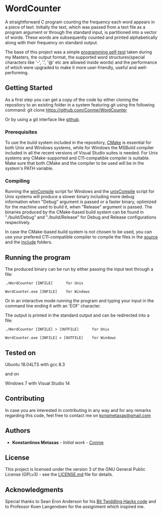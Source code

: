 # WordCounter

A straightforward C program counting the frequency each word appears in a piece of text. Initially the text, which was passed from a text file as a program argument or through the standard input, is partitioned into a vector of words. These words are subsequently counted and printed alphabetically along with their frequency on standard output.

The base of this project was a simple [programming self-test](http://www.st.ewi.tudelft.nl/koen/cs4140/test.pdf) taken during my Masters, the output format, the supported word structures(special characters like '-', '.', '@' etc are allowed inside words) and the performance of which were upgraded to make it more user-friendly, useful and well-performing.

## Getting Started

As a first step you can get a copy of the code by either cloning the repository to an existing folder in a system featuring git using the following command:
git clone https://github.com/Conme/WordCounter

Or by using a git interface like [github](https://help.github.com/en/github/creating-cloning-and-archiving-repositories/cloning-a-repository).

### Prerequisites

To use the build system included in the repository, [CMake](https://cmake.org) is essential for both Unix and Windows systems, while for Windows the MSBuild compiler included in all the recent versions of Visual Studio suites is needed. For Unix systems any CMake-supported and C11-compatible compiler is suitable. Make sure that both CMake and the compiler to be used will be in the system's PATH variable.

### Compiling

Running the [winCompile](winCompile.bat) script for Windows and the [unixCompile](unixCompile.sh) script for Unix systems will produce a slower binary including more debug information when "Debug" argument is passed or a faster binary, optimized for the machine used to build it, when "Release" argument is passed. The binaries produced by the CMake-based build system can be found in "./build/Debug" and "./build/Release" for Debug and Release configurations respectively.

In case the CMake-based build system is not chosen to be used, you can use your prefered C11-compatible compiler to compile the files in the [source](src) and the [include](include) folders.

## Running the program

The produced binary can be run by either passing the input text through a file:

```
./WordCounter [INFILE]		for Unix
```
```
WordCounter.exe [INFILE]	for Windows
```
Or in an interactive mode running the program and typing your input in the command line ending it with an 'EOF' character.

The output is printed in the standard output and can be redirected into a file:
```
./WordCounter [INFILE] > [OUTFILE]		for Unix
```
```
WordCounter.exe [INFILE] > [OUTFILE]	for Windows
```
## Tested on

Ubuntu 18.04LTS with gcc 8.3

and on

Windows 7 with Visual Studio 14

## Contributing

In case you are interested in contributing in any way and for any remarks regarding this code, feel free to contact me on konpmetaxas@gmail.com

## Authors

* **Konstantinos Metaxas** - *Initial work* - [Conme](https://github.com/Conme)

## License

This project is licensed under the version 3 of the GNU General Public License (GPLv3) - see the [LICENSE.md](LICENSE.md) file for details.

## Acknowledgments

Special thanks to Sean Eron Anderson for his [Bit Twiddling Hacks code](https://graphics.stanford.edu/~seander/bithacks.html) and to Professor Koen Langendoen for the assignment which inspired me.
